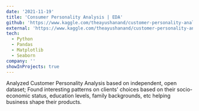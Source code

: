 ```yaml
---
date: '2021-11-19'
title: 'Consumer Personality Analysis | EDA'
github: 'https://www.kaggle.com/theayushanand/customer-personality-analysis-eda'
external: 'https://www.kaggle.com/theayushanand/customer-personality-analysis-eda'
tech:
  - Python
  - Pandas
  - Matplotlib
  - Seaborn
company: ''
showInProjects: true
---
```


Analyzed Customer Personality Analysis based on independent, open dataset;
Found interesting patterns on clients' choices based on their socio-economic status, education levels, family backgrounds, etc helping business shape their products.

